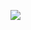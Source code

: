 <img src="https://cmkt-image-prd.global.ssl.fastly.net/0.1.0/ps/2633602/580/387/m1/fpnw/wm0/1-.jpg?1493797030&s=f62a508a22c2fe1956319f6bc20baf4d"></img>
